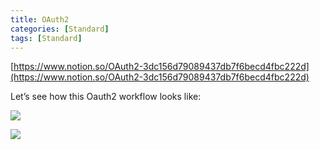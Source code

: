 ```yaml
---
title: OAuth2
categories: [Standard]
tags: [Standard]
---
```


[https://www.notion.so/OAuth2-3dc156d79089437db7f6becd4fbc222d](https://www.notion.so/OAuth2-3dc156d79089437db7f6becd4fbc222d)


Let’s see how this Oauth2 workflow looks like:


![](https://prod-files-secure.s3.us-west-2.amazonaws.com/9960fb2a-b75e-4bea-a8f9-b00925db1215/3bce41e0-99e8-4ebd-9701-e2bc9cbb79a2/Untitled.png?X-Amz-Algorithm=AWS4-HMAC-SHA256&X-Amz-Content-Sha256=UNSIGNED-PAYLOAD&X-Amz-Credential=ASIAZI2LB466ZIAQIYMZ%2F20250906%2Fus-west-2%2Fs3%2Faws4_request&X-Amz-Date=20250906T202056Z&X-Amz-Expires=3600&X-Amz-Security-Token=IQoJb3JpZ2luX2VjECkaCXVzLXdlc3QtMiJIMEYCIQD3f1nTLzCfP3BosbpDWA4mvIoQ%2BLHEfDLkR1wDvbE%2FGwIhALcDz%2BbV6qTYT4Sc8YPvOsUeLC6hBxtZ2T%2FOBq0O6th%2BKogECJH%2F%2F%2F%2F%2F%2F%2F%2F%2F%2FwEQABoMNjM3NDIzMTgzODA1IgzQVTcpFuzboYkXxj8q3AOOWJFqUbF%2Fxg2F03qjcp05UxLDNjp%2BvWRnUY3OS3wJUm6rLnRXOP8UG3mm3Pzi03NRVEfLjlVdaFgm%2BamEb6goCVjhD%2BTCmNDDpQstGJNd2Ba6OnMIXR57sDVPGHtjI1cPbSSMFex8qtBZ1m2ZwJ0%2BeBCcYXCaSapBKVEWZU69J62ZNJ0NBgoYnOn7FJTosMkQC4h2Atd7WddZUpIJF9nLJP0iuY1F8Wbe87EWdlm0NFk%2BbM%2BuVZMr5JE9c3mnmXjrtIAj0gi%2F3q7WYgjgrTMmTLSaYmyTplx30uUdFZE3DOrhcGiolTe37mCwun%2F1PRxpgnc2C%2FXUycsAoFqQwUd4FT0LcITSHnxceb6pIAPW%2Fqm%2FLz7QrTU5fx1AY7i5M9Lin71nW6B6XQLv2p%2FlqfLj2NJD43ihH5DqTmKnFq6Aq0JtqXK3AZeAUGRTMAssF%2BGoLSuAdEkslhIJmL2%2Bzf%2FvlIGTJT4MU5wyCVbeNP8VqP2W5w3eKYRrT7d3h2bhwR3v0zZ3On05txwmcCUSgSFHS7m3jF2FbSWgtBCFNKcUc7YAcYdwy3EhnIMUUp4t3FQghsapF%2B4I1PjUsMJA4lE3FkasC0oeX81qML0noNiG0uXAS4saQ3WkerE0dTDkwPHFBjqkAZ03ZXtDIIPdZRcigXppV%2B%2BZwiemSupxn6VM3V%2BJFbSs1MnP3TnOljPreJXGl50VMs%2FmxzF7VaM9ZE8QCYBQ5C4zmPhl9eRtNR4aJ%2FAf5eVbUSnj4Z5Ebd5zPuwvTFDGBmxGhSTTF%2FZuwb75Xv907gggA2FA6x%2B%2B3QduNbG7W25GPZpBmhdJbZ4cbsUr3tztpoiYSr3aE%2B0h7ES4AwVx3Tpg2ESM&X-Amz-Signature=7f2473293bc0fe85d5c017b63030099f9ff002328df0028347b7dc10b450f969&X-Amz-SignedHeaders=host&x-amz-checksum-mode=ENABLED&x-id=GetObject)


![](https://prod-files-secure.s3.us-west-2.amazonaws.com/9960fb2a-b75e-4bea-a8f9-b00925db1215/27d32b66-de43-41de-80f7-7edb81d1190f/Untitled.png?X-Amz-Algorithm=AWS4-HMAC-SHA256&X-Amz-Content-Sha256=UNSIGNED-PAYLOAD&X-Amz-Credential=ASIAZI2LB466ZIAQIYMZ%2F20250906%2Fus-west-2%2Fs3%2Faws4_request&X-Amz-Date=20250906T202056Z&X-Amz-Expires=3600&X-Amz-Security-Token=IQoJb3JpZ2luX2VjECkaCXVzLXdlc3QtMiJIMEYCIQD3f1nTLzCfP3BosbpDWA4mvIoQ%2BLHEfDLkR1wDvbE%2FGwIhALcDz%2BbV6qTYT4Sc8YPvOsUeLC6hBxtZ2T%2FOBq0O6th%2BKogECJH%2F%2F%2F%2F%2F%2F%2F%2F%2F%2FwEQABoMNjM3NDIzMTgzODA1IgzQVTcpFuzboYkXxj8q3AOOWJFqUbF%2Fxg2F03qjcp05UxLDNjp%2BvWRnUY3OS3wJUm6rLnRXOP8UG3mm3Pzi03NRVEfLjlVdaFgm%2BamEb6goCVjhD%2BTCmNDDpQstGJNd2Ba6OnMIXR57sDVPGHtjI1cPbSSMFex8qtBZ1m2ZwJ0%2BeBCcYXCaSapBKVEWZU69J62ZNJ0NBgoYnOn7FJTosMkQC4h2Atd7WddZUpIJF9nLJP0iuY1F8Wbe87EWdlm0NFk%2BbM%2BuVZMr5JE9c3mnmXjrtIAj0gi%2F3q7WYgjgrTMmTLSaYmyTplx30uUdFZE3DOrhcGiolTe37mCwun%2F1PRxpgnc2C%2FXUycsAoFqQwUd4FT0LcITSHnxceb6pIAPW%2Fqm%2FLz7QrTU5fx1AY7i5M9Lin71nW6B6XQLv2p%2FlqfLj2NJD43ihH5DqTmKnFq6Aq0JtqXK3AZeAUGRTMAssF%2BGoLSuAdEkslhIJmL2%2Bzf%2FvlIGTJT4MU5wyCVbeNP8VqP2W5w3eKYRrT7d3h2bhwR3v0zZ3On05txwmcCUSgSFHS7m3jF2FbSWgtBCFNKcUc7YAcYdwy3EhnIMUUp4t3FQghsapF%2B4I1PjUsMJA4lE3FkasC0oeX81qML0noNiG0uXAS4saQ3WkerE0dTDkwPHFBjqkAZ03ZXtDIIPdZRcigXppV%2B%2BZwiemSupxn6VM3V%2BJFbSs1MnP3TnOljPreJXGl50VMs%2FmxzF7VaM9ZE8QCYBQ5C4zmPhl9eRtNR4aJ%2FAf5eVbUSnj4Z5Ebd5zPuwvTFDGBmxGhSTTF%2FZuwb75Xv907gggA2FA6x%2B%2B3QduNbG7W25GPZpBmhdJbZ4cbsUr3tztpoiYSr3aE%2B0h7ES4AwVx3Tpg2ESM&X-Amz-Signature=76a3d83ab00ed749778eff1aef2eb01b91c194646eb7565683bb9ecb2edecff7&X-Amz-SignedHeaders=host&x-amz-checksum-mode=ENABLED&x-id=GetObject)

